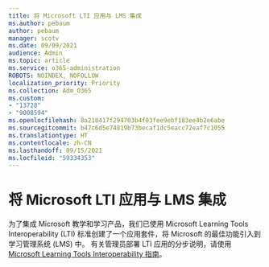 ```yaml
---
title: 将 Microsoft LTI 应用与 LMS 集成
ms.author: pebaum
author: pebaum
manager: scotv
ms.date: 09/09/2021
audience: Admin
ms.topic: article
ms.service: o365-administration
ROBOTS: NOINDEX, NOFOLLOW
localization_priority: Priority
ms.collection: Adm_O365
ms.custom:
- "13728"
- "9008594"
ms.openlocfilehash: 8a218417f294703b4f03fee9ebf183ee4b2e6abe
ms.sourcegitcommit: b47c6d5e74819b73becaf1dc5eacc72eaf7c1055
ms.translationtype: HT
ms.contentlocale: zh-CN
ms.lasthandoff: 09/15/2021
ms.locfileid: "59334353"
---
```

# <a name="integrate-microsoft-lti-apps-with-your-lms"></a>将 Microsoft LTI 应用与 LMS 集成

为了集成 Microsoft 教学和学习产品，我们已使用 Microsoft Learning Tools Interoperability (LTI) 标准创建了一个应用套件，将 Microsoft 的最佳功能引入到学习管理系统 (LMS) 中。 有关管理员部署 LTI 应用的分步说明，请使用[Microsoft Learning Tools Interoperability 指南](https://admin.microsoft.com/AdminPortal/Home?#/modernonboarding/lmsintegrationguide)。